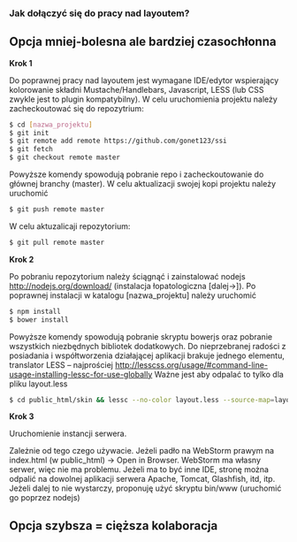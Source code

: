 ### Jak dołączyć się do pracy nad layoutem?
## Opcja mniej-bolesna ale bardziej czasochłonna
__Krok 1__

Do poprawnej pracy nad layoutem jest wymagane IDE/edytor wspierający kolorowanie składni Mustache/Handlebars, Javascript, LESS (lub CSS zwykle jest to plugin kompatybilny). W celu uruchomienia projektu należy zacheckoutować się do repozytrium:
```sh
$ cd [nazwa_projektu]
$ git init
$ git remote add remote https://github.com/gonet123/ssi
$ git fetch
$ git checkout remote master
```
Powyższe komendy spowodują pobranie repo i zacheckoutowanie do głównej branchy (master). W celu aktualizacji swojej kopi projektu należy uruchomić
```sh
$ git push remote master
```
W celu aktuzalicaji repozytorium:
```sh
$ git pull remote master
```

__Krok 2__

Po pobraniu repozytorium należy ściągnąć i zainstalować nodejs http://nodejs.org/download/ (instalacja łopatologiczna [dalej->]). Po poprawnej instalacji w katalogu [nazwa_projektu] należy uruchomić
```sh
$ npm install
$ bower install
```
Powyższe komendy spowodują pobranie skryptu bowerjs oraz pobranie wszystkich niezbędnych bibliotek dodatkowych. 
Do nieprzebranej radości z posiadania i współtworzenia działającej aplikacji brakuje jednego elementu, translator LESS – najprościej http://lesscss.org/usage/#command-line-usage-installing-lessc-for-use-globally
Ważne jest aby odpalać to tylko dla pliku layout.less
```sh
$ cd public_html/skin && lessc --no-color layout.less --source-map=layout.map
```
__Krok 3__ 

Uruchomienie instancji serwera.

Zależnie od tego czego używacie. Jeżeli padło na WebStorm prawym na index.html (w public_html)  -> Open in Browser. WebStorm ma własny serwer, więc nie ma problemu.
Jeżeli ma to być inne IDE, stronę można odpalić na dowolnej aplikacji serwera Apache, Tomcat, Glashfish, itd, itp. Jeżeli dalej to nie wystarczy, proponuję użyć skryptu bin/www (uruchomić go poprzez nodejs)
## Opcja szybsza = cięższa kolaboracja

